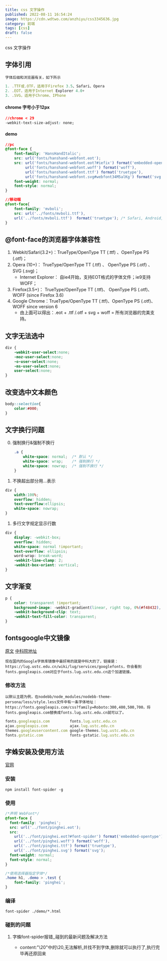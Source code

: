 ```yaml
---
title: css 文字操作
published: 2022-08-11 16:54:24
image: https://cdn.wdtwo.com/anzhiyu/css3345636.jpg
category: 前端
tags: [css]
draft: false
---
```

css 文字操作
<!--more-->
## 字体引用
`字体后缀和浏览器有关，如下所示`
```js
1. .TTF或.OTF，适用于Firefox 3.5、Safari、Opera
2. .EOT，适用于Internet Explorer 4.0+
3. .SVG，适用于Chrome、IPhone
```
#### chrome 字号小于12px
```css
//chrome < 29
-webkit-text-size-adjust: none;
```
#### demo
```css
//pc
@font-face {
    font-family: 'HansHandItalic';
    src: url('fonts/hanshand-webfont.eot');
    src: url('fonts/hanshand-webfont.eot?#iefix') format('embedded-opentype'),
         url('fonts/hanshand-webfont.woff') format('woff'),
         url('fonts/hanshand-webfont.ttf') format('truetype'),
         url('fonts/hanshand-webfont.svg#webfont34M5alKg') format('svg');
    font-weight: normal;
    font-style: normal;
}
```
```css
//移动端
@font-face{
	font-family: 'mvboli';
	src: url('../fonts/mvboli.ttf'),
	url('../fonts/mvboli.ttf')  format('truetype'); /* Safari, Android, iOS */
}
```

## @font-face的浏览器字体兼容性

1. Webkit/Safari(3.2+)：TrueType/OpenType TT (.ttf) 、OpenType PS (.otf)；
2. Opera (10+)： TrueType/OpenType TT (.ttf) 、 OpenType PS (.otf) 、 SVG (.svg)；
    - Internet Explorer： 自ie4开始，支持EOT格式的字体文件；ie9支持WOFF；
3. Firefox(3.5+)： TrueType/OpenType TT (.ttf)、 OpenType PS (.otf)、 WOFF (since Firefox 3.6)
4. Google Chrome：TrueType/OpenType TT (.ttf)、OpenType PS (.otf)、WOFF since version 6
    - 由上面可以得出：.eot + .ttf /.otf + svg + woff = 所有浏览器的完美支持。


## 文字无法选中
```css
div {
    -webkit-user-select:none;
    -moz-user-select:none;
    -o-user-select:none;
    -ms-user-select:none;
    user-select:none;
}
```
## 改变选中文本颜色
```css
body::selection{
    color:#000;
}
```
## 文字换行问题

0. 强制换行&强制不换行
```css
    .a {
        white-space: normal;  /* 默认 */
        white-space: wrap;    /* 强制换行 */
        white-space: nowrap;  /* 强制不换行 */
    }
```
1. 不换超出部分用...表示
```css
div {
    width:100%;
    overflow: hidden;
    text-overflow:ellipsis;
    white-space: nowrap;
}
```
1. 多行文字规定显示行数
```css
div {
    display: -webkit-box;
    overflow: hidden;
    white-space: normal !important;
    text-overflow: ellipsis;
    word-wrap: break-word;
    -webkit-line-clamp: 2;
    -webkit-box-orient: vertical;
}
```
## 文字渐变
```css
p {
    color: transparent !important;
    background-image: -webkit-gradient(linear, right top, 0%(#f48432), 50%(#f3a6ca));
    -webkit-background-clip: text;
    -webkit-text-fill-color: transparent;
}
```
## fontsgoogle中文镜像
[原文](https://www.kancloud.cn/a632079/nodebb-cn/373547)
[中科院地址](https://lug.ustc.edu.cn/wiki/lug/services/googlefonts)

`现在国内的Google字体库镜像中最好用的就是中科大的了，链接是：https://lug.ustc.edu.cn/wiki/lug/services/googlefonts，你会看到fonts.googleapis.com对应于fonts.lug.ustc.edu.cn这个加速链接。`
### 修改方法
`以默认主题为例，在nodebb/node_modules/nodebb-theme-persona/less/style.less文件中有一条字体地址：https://fonts.googleapis.com/css?family=Roboto:300,400,500,700，将fonts.googleapis.com替换成fonts.lug.ustc.edu.cn就可以了。`
```js
fonts.googleapis.com         fonts.lug.ustc.edu.cn
ajax.googleapis.com          ajax.lug.ustc.edu.cn
themes.googleusercontent.com google-themes.lug.ustc.edu.cn
fonts.gstatic.com            fonts-gstatic.lug.ustc.edu.cn
```

## 字蛛安装及使用方法
[官网](http://font-spider.org/)
### 安装
```linux
npm install font-spider -g
```
### 使用
```css
/*声明 WebFont*/
@font-face {
  font-family: 'pinghei';
  src: url('../font/pinghei.eot');
  src:
    url('../font/pinghei.eot?#font-spider') format('embedded-opentype'),
    url('../font/pinghei.woff') format('woff'),
    url('../font/pinghei.ttf') format('truetype'),
    url('../font/pinghei.svg') format('svg');
  font-weight: normal;
  font-style: normal;
}

/*使用选择器指定字体*/
.home h1, .demo > .test {
    font-family: 'pinghei';
}
```
### 编译
```linux
font-spider ./demo/*.html
```
### 碰到的问题
1. 字蛛font-spider报错,<web font not found>,碰到的最新问题及解决方法
    - content:"\20"中的\20,无法解析,并找不到字体,删除就可以执行了,执行完毕再还原回来